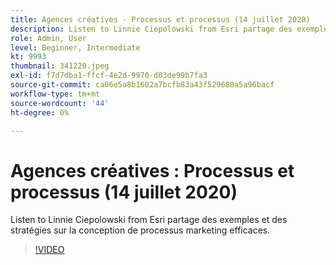 ```yaml
---
title: Agences créatives - Processus et processus (14 juillet 2020)
description: Listen to Linnie Ciepolowski from Esri partage des exemples et des stratégies sur la conception de processus marketing efficaces.
role: Admin, User
level: Beginner, Intermediate
kt: 9993
thumbnail: 341220.jpeg
exl-id: f7d7dba1-ffcf-4e2d-9970-d03de99b7fa3
source-git-commit: ca06e5a8b1602a7bcfb83a43f529680a5a96bacf
workflow-type: tm+mt
source-wordcount: '44'
ht-degree: 0%

---
```


# Agences créatives : Processus et processus (14 juillet 2020)

Listen to Linnie Ciepolowski from Esri partage des exemples et des stratégies sur la conception de processus marketing efficaces.

>[!VIDEO](https://video.tv.adobe.com/v/341220/?quality=12&learn=on)
